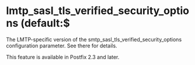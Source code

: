 # lmtp_sasl_tls_verified_security_options (default:$ 

 The LMTP-specific version of the
smtp_sasl_tls_verified_security_options configuration parameter.
See there for details. 

 This feature is available in Postfix 2.3 and later. 


